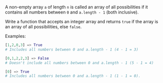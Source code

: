 A non-empty array `a` of length `n` is called an array of all possibilities if it contains all numbers between `0` and `a.length - 1` (both inclusive).

Write a function that accepts an integer array and returns `true` 
if the array is an array of all possibilities, else `false`.

Examples:
```python
[1,2,0,3] => True
# Includes all numbers between 0 and a.length - 1 (4 - 1 = 3)

[0,1,2,2,3] => False
# Doesn't include all numbers between 0 and a.length - 1 (5 - 1 = 4)

[0] => True
# Includes all numbers between 0 and a.length - 1 (1 - 1 = 0).
```
